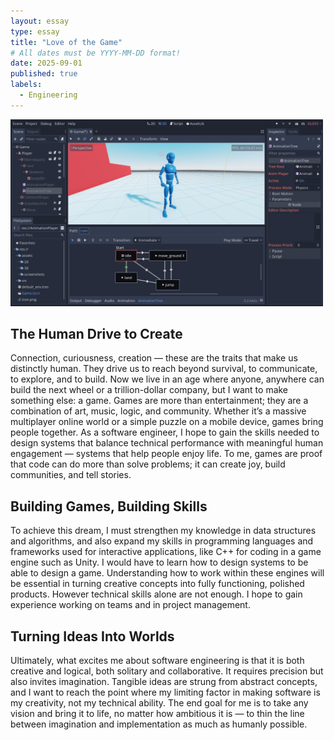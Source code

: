 ```yaml
---
layout: essay
type: essay
title: "Love of the Game"
# All dates must be YYYY-MM-DD format!
date: 2025-09-01
published: true
labels:
  - Engineering
---
```


<img width="500px" class="rounded float-start pe-4" src="../img/love-of-the-game/godot-engine.png">

## The Human Drive to Create
Connection, curiousness, creation — these are the traits that make us distinctly human. They drive us to reach beyond survival, to communicate, to explore, and to build. Now we live in an age where anyone, anywhere can build the next wheel or a trillion-dollar company, but I want to make something else: a game. Games are more than entertainment; they are a combination of art, music, logic, and community. Whether it’s a massive multiplayer online world or a simple puzzle on a mobile device, games bring people together. As a software engineer, I hope to gain the skills needed to design systems that balance technical performance with meaningful human engagement — systems that help people enjoy life. To me, games are proof that code can do more than solve problems; it can create joy, build communities, and tell stories.

## Building Games, Building Skills
To achieve this dream, I must strengthen my knowledge in data structures and algorithms, and also expand my skills in programming languages and frameworks used for interactive applications, like C++ for coding in a game engine such as Unity. I would have to learn how to design systems to be able to design a game. Understanding how to work within these engines will be essential in turning creative concepts into fully functioning, polished products. However technical skills alone are not enough. I hope to gain experience working on teams and in project management.

## Turning Ideas Into Worlds
Ultimately, what excites me about software engineering is that it is both creative and logical, both solitary and collaborative. It requires precision but also invites imagination. Tangible ideas are strung from abstract concepts, and I want to reach the point where my limiting factor in making software is my creativity, not my technical ability. The end goal for me is to take any vision and bring it to life, no matter how ambitious it is — to thin the line between imagination and implementation as much as humanly possible.
